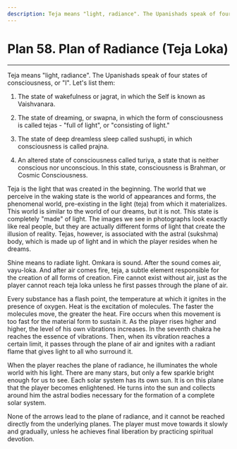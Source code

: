 ```yaml
---
description: Teja means "light, radiance". The Upanishads speak of four states of consciousness, or "I".
---
```


# Plan 58. Plan of Radiance (Teja Loka)

---

Teja means "light, radiance". The Upanishads speak of four states of consciousness, or "I". Let's list them:

1. The state of wakefulness or jagrat, in which the Self is known as Vaishvanara.

2. The state of dreaming, or swapna, in which the form of consciousness is called tejas - "full of light", or "consisting of light."

3. The state of deep dreamless sleep called sushupti, in which consciousness is called prajna.

4. An altered state of consciousness called turiya, a state that is neither conscious nor unconscious. In this state, consciousness is Brahman, or Cosmic Consciousness.

Teja is the light that was created in the beginning. The world that we perceive in the waking state is the world of appearances and forms, the phenomenal world, pre-existing in the light (teja) from which it materializes. This world is similar to the world of our dreams, but it is not. This state is completely "made" of light. The images we see in photographs look exactly like real people, but they are actually different forms of light that create the illusion of reality. Tejas, however, is associated with the astral (sukshma) body, which is made up of light and in which the player resides when he dreams.

Shine means to radiate light. Omkara is sound. After the sound comes air, vayu-loka. And after air comes fire, teja, a subtle element responsible for the creation of all forms of creation. Fire cannot exist without air, just as the player cannot reach teja loka unless he first passes through the plane of air.

Every substance has a flash point, the temperature at which it ignites in the presence of oxygen. Heat is the excitation of molecules. The faster the molecules move, the greater the heat. Fire occurs when this movement is too fast for the material form to sustain it. As the player rises higher and higher, the level of his own vibrations increases. In the seventh chakra he reaches the essence of vibrations. Then, when its vibration reaches a certain limit, it passes through the plane of air and ignites with a radiant flame that gives light to all who surround it.

When the player reaches the plane of radiance, he illuminates the whole world with his light. There are many stars, but only a few sparkle bright enough for us to see. Each solar system has its own sun. It is on this plane that the player becomes enlightened. He turns into the sun and collects around him the astral bodies necessary for the formation of a complete solar system.

None of the arrows lead to the plane of radiance, and it cannot be reached directly from the underlying planes. The player must move towards it slowly and gradually, unless he achieves final liberation by practicing spiritual devotion.
